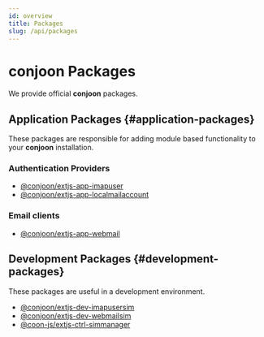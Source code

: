 ```yaml
---
id: overview
title: Packages
slug: /api/packages
---
```


# conjoon Packages

We provide official **conjoon** packages.

## Application Packages {#application-packages}

These packages are responsible for adding module based functionality to your **conjoon** installation.

### Authentication Providers
- [@conjoon/extjs-app-imapuser](./extjs-app-imapuser.md)
- [@conjoon/extjs-app-localmailaccount](./extjs-app-localmailaccount.md)

### Email clients
- [@conjoon/extjs-app-webmail](./extjs-app-webmail.md)

## Development Packages {#development-packages}

These packages are useful in a development environment.
- [@conjoon/extjs-dev-imapusersim](./extjs-dev-imapusersim.md)
- [@conjoon/extjs-dev-webmailsim](./extjs-dev-webmailsim.md)
- [@coon-js/extjs-ctrl-simmanager](./extjs-ctrl-simmanager.md)
